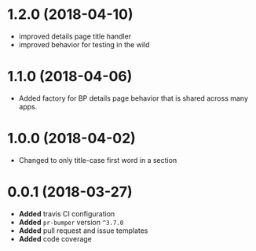 # 1.2.0 (2018-04-10)

* improved details page title handler
* improved behavior for testing in the wild


# 1.1.0 (2018-04-06)

* Added factory for BP details page behavior that is shared across many apps.


# 1.0.0 (2018-04-02)

* Changed to only title-case first word in a section


# 0.0.1 (2018-03-27)
* **Added** travis CI configuration
* **Added** `pr-bumper` version `^3.7.0`
* **Added** pull request and issue templates
* **Added** code coverage

